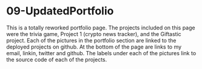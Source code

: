 # 09-UpdatedPortfolio

This is a totally reworked portfolio page.  The projects included on this page were the trivia game, Project 1 (crypto news tracker), and the Giftastic project.  Each of the pictures in the portfolio section are linked to the deployed projects on github.  At the bottom of the page are links to my email, linkin, twitter and github.  The labels under each of the pictures link to the source code of each of the projects.